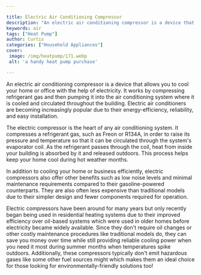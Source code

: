 ```yaml
---

title: Electric Air Conditioning Compressor
description: "An electric air conditioning compressor is a device that allows you to cool your home or office with the help of electricity. It w...keep reading to learn"
keywords: air
tags: ["Heat Pump"]
author: Curtis
categories: ["Household Appliances"]
cover: 
 image: /img/heatpump/171.webp
 alt: 'a handy heat pump purchase'

---
```


An electric air conditioning compressor is a device that allows you to cool your home or office with the help of electricity. It works by compressing refrigerant gas and then pumping it into the air conditioning system where it is cooled and circulated throughout the building. Electric air conditioners are becoming increasingly popular due to their energy-efficiency, reliability, and easy installation.

The electric compressor is the heart of any air conditioning system. It compresses a refrigerant gas, such as Freon or R134A, in order to raise its pressure and temperature so that it can be circulated through the system's evaporator coil. As the refrigerant passes through the coil, heat from inside your building is absorbed by it and released outdoors. This process helps keep your home cool during hot weather months.

In addition to cooling your home or business efficiently, electric compressors also offer other benefits such as low noise levels and minimal maintenance requirements compared to their gasoline-powered counterparts. They are also often less expensive than traditional models due to their simpler design and fewer components required for operation.

Electric compressors have been around for many years but only recently began being used in residential heating systems due to their improved efficiency over oil-based systems which were used in older homes before electricity became widely available. Since they don't require oil changes or other costly maintenance procedures like traditional models do, they can save you money over time while still providing reliable cooling power when you need it most during summer months when temperatures spike outdoors. Additionally, these compressors typically don't emit hazardous gases like some other fuel sources might which makes them an ideal choice for those looking for environmentally-friendly solutions too!

